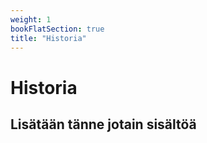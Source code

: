 ```yaml
---
weight: 1
bookFlatSection: true
title: "Historia"
---
```


# Historia

## Lisätään tänne jotain sisältöä